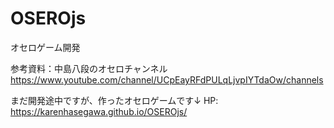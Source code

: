 # OSEROjs
オセロゲーム開発

参考資料：中島八段のオセロチャンネル
https://www.youtube.com/channel/UCpEayRFdPULqLjvpIYTdaOw/channels

まだ開発途中ですが、作ったオセロゲームです↓
HP: https://karenhasegawa.github.io/OSEROjs/
